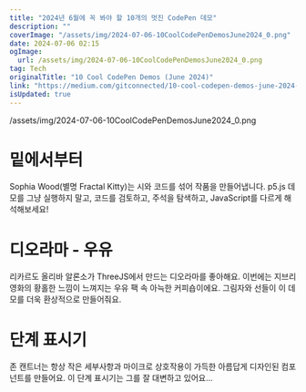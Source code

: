 ```yaml
---
title: "2024년 6월에 꼭 봐야 할 10개의 멋진 CodePen 데모"
description: ""
coverImage: "/assets/img/2024-07-06-10CoolCodePenDemosJune2024_0.png"
date: 2024-07-06 02:15
ogImage: 
  url: /assets/img/2024-07-06-10CoolCodePenDemosJune2024_0.png
tag: Tech
originalTitle: "10 Cool CodePen Demos (June 2024)"
link: "https://medium.com/gitconnected/10-cool-codepen-demos-june-2024-228a94f56e04"
isUpdated: true
---
```




/assets/img/2024-07-06-10CoolCodePenDemosJune2024_0.png

# 밑에서부터

Sophia Wood(별명 Fractal Kitty)는 시와 코드를 섞어 작품을 만들어냅니다. p5.js 데모를 그냥 실행하지 말고, 코드를 검토하고, 주석을 탐색하고, JavaScript를 다르게 해석해보세요!

# 디오라마 - 우유

<div class="content-ad"></div>

리카르도 올리바 알론소가 ThreeJS에서 만드는 디오라마를 좋아해요. 이번에는 지브리 영화의 황홀한 느낌이 느껴지는 우유 팩 속 아늑한 커피숍이에요. 그림자와 선들이 이 데모를 더욱 환상적으로 만들어줘요.

# 단계 표시기

존 캔트너는 항상 작은 세부사항과 마이크로 상호작용이 가득한 아름답게 디자인된 컴포넌트를 만들어요. 이 단계 표시기는 그를 잘 대변하고 있어요...
